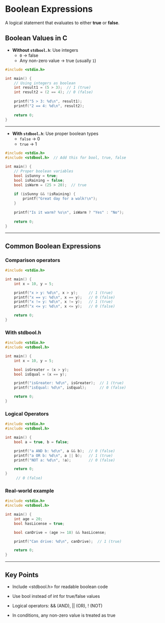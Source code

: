 # Boolean Expressions

A logical statement that evaluates to either **true** or **false**.

## Boolean Values in C

- **Without `stdbool.h`**: Use integers
  - `0` → false  
  - Any non-zero value → true (usually `1`)

```c
#include <stdio.h>

int main() {
    // Using integers as boolean
    int result1 = (5 > 3);  // 1 (true)
    int result2 = (2 == 4); // 0 (false)
    
    printf("5 > 3: %d\n", result1);
    printf("2 == 4: %d\n", result2);
    
    return 0;
}

```

---

- **With `stdbool.h`**: Use proper boolean types
  - `false` → 0
  - `true` → 1

```c
#include <stdio.h>
#include <stdbool.h>  // Add this for bool, true, false

int main() {
    // Proper boolean variables
    bool isSunny = true;
    bool isRaining = false;
    bool isWarm = (25 > 20);  // true
    
    if (isSunny && !isRaining) {
        printf("Great day for a walk!\n");
    }
    
    printf("Is it warm? %s\n", isWarm ? "Yes" : "No");
    
    return 0;
}

```

---

## Common Boolean Expressions

### Comparison operators

```c
#include <stdio.h>

int main() {
    int x = 10, y = 5;

    printf("x > y: %d\n", x > y);     // 1 (true)
    printf("x == y: %d\n", x == y);   // 0 (false)
    printf("x != y: %d\n", x != y);   // 1 (true)
    printf("x <= y: %d\n", x <= y);   // 0 (false)

    return 0;
}

```

### With stdbool.h 

```c
#include <stdio.h>
#include <stdbool.h>

int main() {
    int x = 10, y = 5;

    bool isGreater = (x > y);
    bool isEqual = (x == y);

    printf("isGreater: %d\n", isGreater);  // 1 (true)
    printf("isEqual: %d\n", isEqual);      // 0 (false)

    return 0;
}

```

### Logical Operators

```c
#include <stdio.h>
#include <stdbool.h>

int main() {
    bool a = true, b = false;

    printf("a AND b: %d\n", a && b);  // 0 (false)
    printf("a OR b: %d\n", a || b);   // 1 (true)
    printf("NOT a: %d\n", !a);        // 0 (false)

    return 0;
}
     // 0 (false)

```

### Real-world example

```c
#include <stdio.h>
#include <stdbool.h>

int main() {
    int age = 20;
    bool hasLicense = true;

    bool canDrive = (age >= 18) && hasLicense;

    printf("Can drive: %d\n", canDrive);  // 1 (true)

    return 0;
}


```

---

## Key Points

- Include <stdbool.h> for readable boolean code

- Use bool instead of int for true/false values

- Logical operators: && (AND), || (OR), ! (NOT)

- In conditions, any non-zero value is treated as true